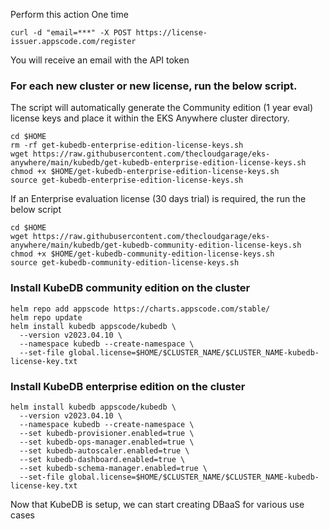 Perform this action One time
```
curl -d "email=***" -X POST https://license-issuer.appscode.com/register
```
You will receive an email with the API token

### For each new cluster or new license, run the below script. 
The script will automatically generate the Community edition (1 year eval) license keys and place it within the EKS Anywhere cluster directory. 
```
cd $HOME
rm -rf get-kubedb-enterprise-edition-license-keys.sh
wget https://raw.githubusercontent.com/thecloudgarage/eks-anywhere/main/kubedb/get-kubedb-enterprise-edition-license-keys.sh
chmod +x $HOME/get-kubedb-enterprise-edition-license-keys.sh
source get-kubedb-enterprise-edition-license-keys.sh
```
If an Enterprise evaluation license (30 days trial) is required, the run the below script
```
cd $HOME
wget https://raw.githubusercontent.com/thecloudgarage/eks-anywhere/main/kubedb/get-kubedb-community-edition-license-keys.sh
chmod +x $HOME/get-kubedb-community-edition-license-keys.sh
source get-kubedb-community-edition-license-keys.sh
```
### Install KubeDB community edition on the cluster
```
helm repo add appscode https://charts.appscode.com/stable/
helm repo update
helm install kubedb appscode/kubedb \
  --version v2023.04.10 \
  --namespace kubedb --create-namespace \
  --set-file global.license=$HOME/$CLUSTER_NAME/$CLUSTER_NAME-kubedb-license-key.txt
```
### Install KubeDB enterprise edition on the cluster
```
helm install kubedb appscode/kubedb \
  --version v2023.04.10 \
  --namespace kubedb --create-namespace \
  --set kubedb-provisioner.enabled=true \
  --set kubedb-ops-manager.enabled=true \
  --set kubedb-autoscaler.enabled=true \
  --set kubedb-dashboard.enabled=true \
  --set kubedb-schema-manager.enabled=true \
  --set-file global.license=$HOME/$CLUSTER_NAME/$CLUSTER_NAME-kubedb-license-key.txt
```
Now that KubeDB is setup, we can start creating DBaaS for various use cases
